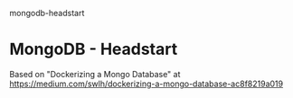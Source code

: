 mongodb-headstart
# MongoDB - Headstart

Based on "Dockerizing a Mongo Database" at https://medium.com/swlh/dockerizing-a-mongo-database-ac8f8219a019

